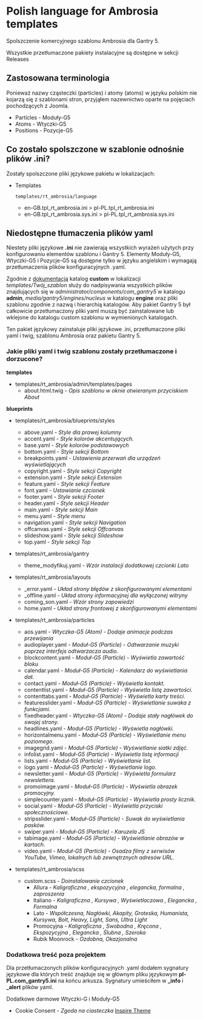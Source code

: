 # Polish language for Ambrosia templates

Spolszczenie komercyjnego szablonu Ambrosia dla Gantry 5.

Wszystkie przetłumaczone pakiety instalacyjne są dostępne w sekcji Releases

## Zastosowana terminologia

Ponieważ nazwy cząsteczki (particles) i atomy (atoms) w języku polskim nie kojarzą się z szablonami stron, przyjąłem nazewnictwo oparte na pojęciach pochodzących z Joomla.

* Particles - Moduły-G5
* Atoms - Wtyczki-G5
* Positions - Pozycje-G5

## Co zostało spolszczone w szablonie odnośnie plików .ini?

Zostały spolszczone pliki językowe pakietu w lokalizacjach:

* Templates

  `templates/rt_ambrosia/language`

  * en-GB.tpl_rt_ambrosia.ini > pl-PL.tpl_rt_ambrosia.ini
  * en-GB.tpl_rt_ambrosia.sys.ini > pl-PL.tpl_rt_ambrosia.sys.ini

## Niedostępne tłumaczenia plików yaml

Niestety pliki językowe **.ini** nie zawierają wszystkich wyrażeń użytych przy konfigurowaniu elementów szablonu i Gantry 5. Elementy Moduły-G5, Wtyczki-G5 i Pozycje-G5 są dostępne tylko w języku angielskim i wymagają przetłumaczenia plików konfiguracyjnych .yaml.

Zgodnie z [dokumentacją](https://docs.gantry.org/gantry5/advanced/customizing-theme-files#theme-directory-matrix) katalog **custom** w lokalizacji *templates/Twój_szablon* służy do nadpisywania wszystkich plików znajdujących się w *administrator/components/com_gantry5* w katalogu **admin**, *media/gantry5/engines/nucleus* w katalogu **engine** oraz pliki szablonu zgodnie z nazwą i hierarchią katalogów. Aby pakiet Gantry 5 był całkowicie przetłumaczony pliki yaml muszą być zainstalowane lub wklejone do katalogu custom szablonu w wymienionych katalogach.

Ten pakiet językowy zainstaluje pliki językowe .ini, przetłumaczone pliki yaml i twig, szablonu Ambrosia oraz pakietu Gantry 5.

### Jakie pliki yaml i twig szablonu zostały przetłumaczone i dorzucone?

**templates**

* templates/rt_ambrosia/admin/templates/pages
  * about.html.twig - *Opis szablonu w oknie otwieranym przyciskiem About*

**blueprints**

* templates/rt_ambrosia/blueprints/styles
  * above.yaml - *Style dla prawej kolumny*
  * accent.yaml - *Style kolorów akcentujących.*
  * base.yaml - *Style kolorów podstawowych*
  * bottom.yaml - *Style sekcji Bottom*
  * breakpoints.yaml - *Ustawienia przerwań dla urządzeń wyświetlających*
  * copyright.yaml - *Style sekcji Copyright*
  * extension.yaml - *Style sekcji Extension*
  * feature.yaml - *Style sekcji Feature*
  * font.yaml - *Ustawianie czcionek*
  * footer.yaml - *Style sekcji Footer*
  * header.yaml - *Style sekcji Header*
  * main.yaml - *Style sekcji Main*
  * menu.yaml - *Style menu*
  * navigation.yaml - *Style sekcji Navigation*
  * offcanvas.yaml - *Style sekcji Offcanvas*
  * slideshow.yaml - *Style sekcji Slideshow*
  * top.yaml - *Style sekcji Top*

* templates/rt_ambrosia/gantry
  * theme_modyfikuj.yaml - *Wzór instalacji dodatkowej czcionki Lato*

* templates/rt_ambrosia/layouts
  * _error.yaml - *Układ strony błędów z skonfigurowanymi elementami*
  * _offline.yaml - *Układ strony informacyjnej dla wyłączonej witryny*
  * coming_son.yaml - *Wzór strony zapowiedzi*
  * home.yaml - *Układ strony frontowej z skonfigurowanymi elementami*

* templates/rt_ambrosia/particles
  * aos.yaml - *Wtyczka-G5 (Atom) - Dodaje animacje podczas przewijania*
  * audioplayer.yaml - *Moduł-G5 (Particle) - Odtwarzanie muzyki poprzez interfejs odtwarzacza audio.*
  * blockcontent.yaml - *Moduł-G5 (Particle) - Wyświetla zawartość bloku*
  * calendar.yaml - *Moduł-G5 (Particle) - Kalendarz do wyświetlania dat.*
  * contact.yaml - *Moduł-G5 (Particle) - Wyświetla kontakt.*
  * contentlist.yaml - *Moduł-G5 (Particle) - Wyświetla listę zawartości.*
  * contenttabs.yaml - *Moduł-G5 (Particle) - Wyświetla karty treści.*
  * featuresslider.yaml - *Moduł-G5 (Particle) - Wyświetlanie suwaka z funkcjami.*
  * fixedheader.yaml - *Wtyczka-G5 (Atom) - Dodaje stały nagłówek do swojej strony.*
  * headlines.yaml - *Moduł-G5 (Particle) - Wyświetla nagłówki.*
  * horizontalmenu.yaml - *Moduł-G5 (Particle) - Wyświetlanie menu poziomego.*
  * imagegrid.yaml - *Moduł-G5 (Particle) - Wyświetlanie siatki zdjęć.*
  * infolist.yaml - *Moduł-G5 (Particle) - Wyświetla listę informacji*
  * lists.yaml - *Moduł-G5 (Particle) - Wyświetlanie list.*
  * logo.yaml - *Moduł-G5 (Particle) - Wyświetlanie logo.*
  * newsletter.yaml - *Moduł-G5 (Particle) - Wyświetla formularz newslettera.*
  * promoimage.yaml - *Moduł-G5 (Particle) - Wyświetla obrazek promocyjny.*
  * simplecounter.yaml - *Moduł-G5 (Particle) - Wyświetla prosty licznik.*
  * social.yaml - *Moduł-G5 (Particle) - Wyświetla przyciski społecznościowe.*
  * stripsslider.yaml - *Moduł-G5 (Particle) - Suwak do wyświetlania pasków.*
  * swiper.yaml - *Moduł-G5 (Particle) - Karuzela JS*
  * tabimage.yaml - *Moduł-G5 (Particle) - Wyświetlanie obrazów w kartach.*
  * video.yaml - *Moduł-G5 (Particle) - Osadza filmy z serwisów YouTube, Vimeo, lokalnych lub zewnętrznych adresów URL.*

* templates/rt_ambrosia/scss
  * custom.scss - *Doinstalowanie czcionek*
    * Allura - 	*Kaligraficzna , ekspozycyjna , elegancka, formalna , zaproszenia*
    * Italiano - *Kaligraficzna , Kursywa , Wyświetlaczowa , Elegancka , Formalna*
    * Lato - *Współczesna, Nagłówki, Akapity, Groteska, Humanista, Kursywa, Bolt, Heavy, Light, Sans, Ultra Light*
    * Promocyjna - *Kaligraficzna , Swobodna , Kręcona , Ekspozycyjna , Elegancka , Ślubna , Szeroka*
    * Rubik Moonrock - *Ozdobna, Okazjonalna*

### Dodatkowa treść poza projektem

Dla przetłumaczonych plików konfiguracyjnych .yaml dodałem sygnatury językowe dla których treść znajduje się w głównym pliku językowym  **pl-PL.com_gantry5.ini** na końcu arkusza. Sygnatury umieściłem w **_info** i **_alert** plików yaml.

Dodatkowe darmowe Wtyczki-G i Moduły-G5

* Cookie Consent - *Zgoda na ciasteczka* [Inspire Theme](https://www.inspiretheme.com/downloads/freebies/cookie-consent-atom)

